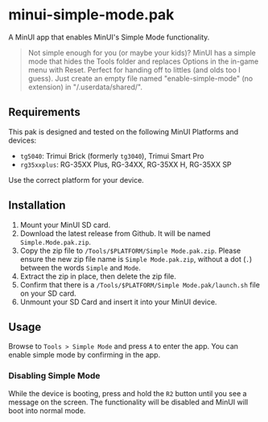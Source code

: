 # minui-simple-mode.pak

A MinUI app that enables MinUI's Simple Mode functionality.

> Not simple enough for you (or maybe your kids)? MinUI has a simple mode that hides the Tools folder and replaces Options in the in-game menu with Reset. Perfect for handing off to littles (and olds too I guess). Just create an empty file named "enable-simple-mode" (no extension) in "/.userdata/shared/".

## Requirements

This pak is designed and tested on the following MinUI Platforms and devices:

- `tg5040`: Trimui Brick (formerly `tg3040`), Trimui Smart Pro
- `rg35xxplus`: RG-35XX Plus, RG-34XX, RG-35XX H, RG-35XX SP

Use the correct platform for your device.

## Installation

1. Mount your MinUI SD card.
2. Download the latest release from Github. It will be named `Simple.Mode.pak.zip`.
3. Copy the zip file to `/Tools/$PLATFORM/Simple Mode.pak.zip`. Please ensure the new zip file name is `Simple Mode.pak.zip`, without a dot (`.`) between the words `Simple` and `Mode`.
4. Extract the zip in place, then delete the zip file.
5. Confirm that there is a `/Tools/$PLATFORM/Simple Mode.pak/launch.sh` file on your SD card.
6. Unmount your SD Card and insert it into your MinUI device.

## Usage

Browse to `Tools > Simple Mode` and press `A` to enter the app. You can enable simple mode by confirming in the app.

### Disabling Simple Mode

While the device is booting, press and hold the `R2` button until you see a message on the screen. The functionality will be disabled and MinUI will boot into normal mode.
